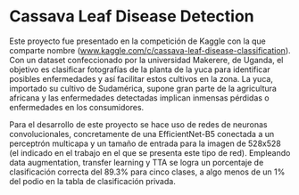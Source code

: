 # Cassava Leaf Disease Detection


Este proyecto fue presentado en la competición de Kaggle con la que comparte nombre (www.kaggle.com/c/cassava-leaf-disease-classification). Con un dataset confeccionado por la universidad Makerere, de Uganda, el objetivo es clasificar fotografías de la planta de la yuca para identificar posibles enfermedades y así facilitar estos cultivos en la zona. La yuca, importado su cultivo de Sudamérica, supone gran parte de la agricultura africana y las enfermedades detectadas implican inmensas pérdidas o enfermedades en los consumidores.

Para el desarrollo de este proyecto se hace uso de redes de neuronas convolucionales, concretamente de una EfficientNet-B5 conectada a un perceptrón multicapa y un tamaño de entrada para la imagen de 528x528 (el indicado en el trabajo en el que se presenta este tipo de red). Empleando data augmentation, transfer learning y TTA se logra un porcentaje de clasificación correcta del 89.3% para cinco clases, a algo menos de un 1% del podio en la tabla de clasificación privada. 
